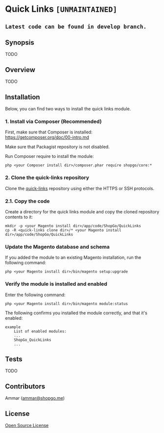 Quick Links `[UNMAINTAINED]`
============================

## `Latest code can be found in develop branch.`

<h2 id="syn">Synopsis</h2>

TODO

<h2 id="over">Overview</h2>

TODO

<h2 id="install">Installation</h2>

Below, you can find two ways to install the quick links module.

### 1. Install via Composer (Recommended)
First, make sure that Composer is installed: https://getcomposer.org/doc/00-intro.md

Make sure that Packagist repository is not disabled.

Run Composer require to install the module:

    php <your Composer install dir>/composer.phar require shopgo/core:*

### 2. Clone the quick-links repository
Clone the <a href="https://bitbucket.org/shopgo-magento2/quick-links.git" target="_blank">quick-links</a> repository using either the HTTPS or SSH protocols.

### 2.1. Copy the code
Create a directory for the quick links module and copy the cloned repository contents to it:

    mkdir -p <your Magento install dir>/app/code/ShopGo/QuickLinks
    cp -R <quick-links clone dir>/* <your Magento install dir>/app/code/ShopGo/QuickLinks

### Update the Magento database and schema
If you added the module to an existing Magento installation, run the following command:

    php <your Magento install dir>/bin/magento setup:upgrade

### Verify the module is installed and enabled
Enter the following command:

    php <your Magento install dir>/bin/magento module:status

The following confirms you installed the module correctly, and that it's enabled:

    example
        List of enabled modules:
        ...
        ShopGo_QuickLinks
        ...

<h2 id="tests">Tests</h2>

TODO

<h2 id="contrib">Contributors</h2>

Ammar (<ammar@shopgo.me>)

<h2 id="lic">License</h2>

[Open Source License](LICENSE.txt)
